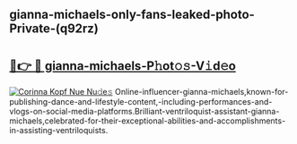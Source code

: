 ## gianna-michaels-only-fans​-leaked-photo​-Private-(q92rz)


# <h2><a href="https://mediaupload.pro?title=gianna-michaels&ref=git">🔗👉 🔴 gianna-michaels-P𝚑ot𝚘𝚜-V𝚒d𝚎o</a></h2>

[![Corinna Kopf Nue Nu𝚍e𝚜](https://i.imgur.com/0qMVB7G.gif)](https://mediaupload.pro?title=gianna-michaels&ref=git)
Online-influencer-gianna-michaels,known-for-publishing-dance-and-lifestyle-content,-including-performances-and-vlogs-on-social-media-platforms.Brilliant-ventriloquist-assistant-gianna-michaels,celebrated-for-their-exceptional-abilities-and-accomplishments-in-assisting-ventriloquists.  